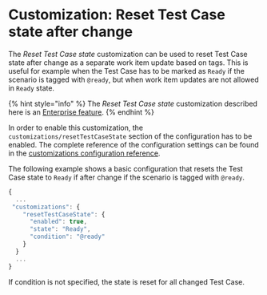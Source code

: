 # Customization: Reset Test Case state after change

The _Reset Test Case state_ customization can be used to reset Test Case state after change as a separate work item update based on tags. This is useful for example when the Test Case has to be marked as `Ready` if the scenario is tagged with `@ready`, but when work item updates are not allowed in `Ready` state.

{% hint style="info" %}
The _Reset Test Case state_ customization described here is an [Enterprise feature](../../licensing.md).
{% endhint %}

In order to enable this customization, the `customizations/resetTestCaseState` section of the configuration has to be enabled. The complete reference of the configuration settings can be found in the [customizations configuration reference](../../reference/configuration/configuration-customizations.md#resettestcasestate).

The following example shows a basic configuration that resets the Test Case state to `Ready` if after change if the scenario is tagged with `@ready`.

```javascript
{
  ...
 "customizations": {
    "resetTestCaseState": {
      "enabled": true,
      "state": "Ready",
      "condition": "@ready"
    }
  }
  ...
}
```

If condition is not specified, the state is reset for all changed Test Case.

